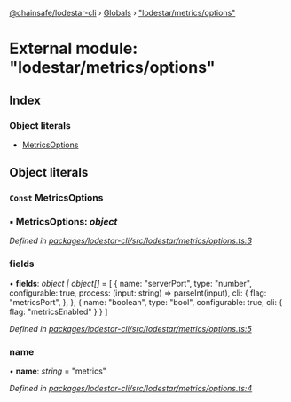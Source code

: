[@chainsafe/lodestar-cli](../README.md) › [Globals](../globals.md) › ["lodestar/metrics/options"](_lodestar_metrics_options_.md)

# External module: "lodestar/metrics/options"

## Index

### Object literals

* [MetricsOptions](_lodestar_metrics_options_.md#const-metricsoptions)

## Object literals

### `Const` MetricsOptions

### ▪ **MetricsOptions**: *object*

*Defined in [packages/lodestar-cli/src/lodestar/metrics/options.ts:3](https://github.com/ChainSafe/lodestar/blob/af95f0522/packages/lodestar-cli/src/lodestar/metrics/options.ts#L3)*

###  fields

• **fields**: *object | object[]* = [
    {
      name: "serverPort",
      type: "number",
      configurable: true,
      process: (input: string) => parseInt(input),
      cli: {
        flag: "metricsPort",
      },
    },
    {
      name: "boolean",
      type: "bool",
      configurable: true,
      cli: {
        flag: "metricsEnabled"
      }
    }
  ]

*Defined in [packages/lodestar-cli/src/lodestar/metrics/options.ts:5](https://github.com/ChainSafe/lodestar/blob/af95f0522/packages/lodestar-cli/src/lodestar/metrics/options.ts#L5)*

###  name

• **name**: *string* = "metrics"

*Defined in [packages/lodestar-cli/src/lodestar/metrics/options.ts:4](https://github.com/ChainSafe/lodestar/blob/af95f0522/packages/lodestar-cli/src/lodestar/metrics/options.ts#L4)*
